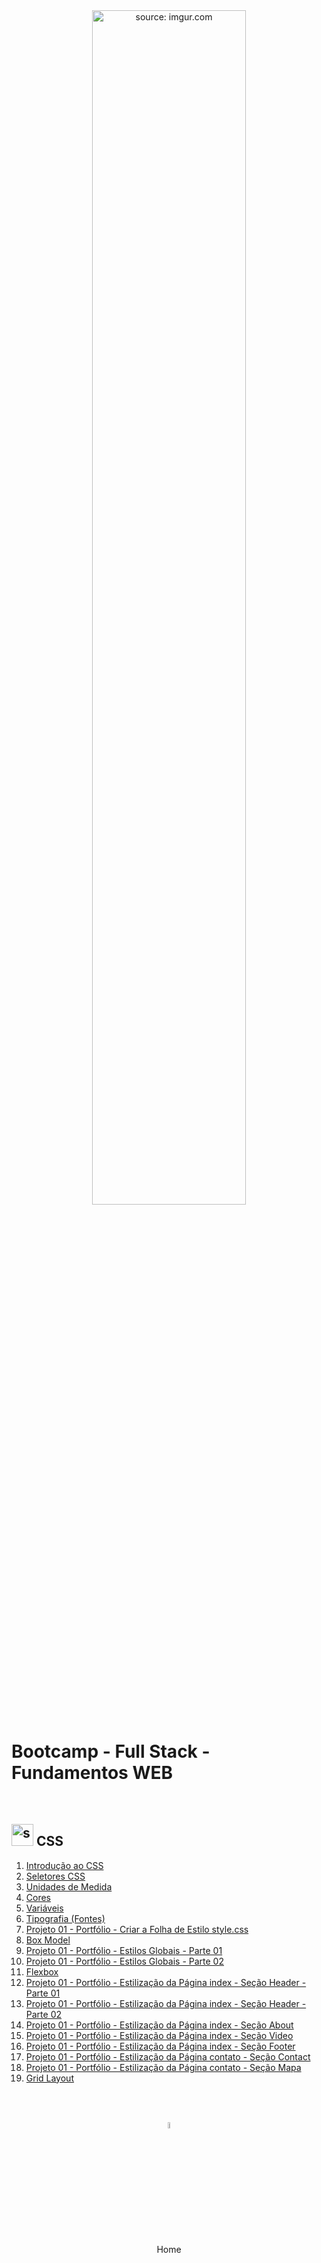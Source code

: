 <div align="center">
    <img src="https://i.imgur.com/Dxz805G.png" title="source: imgur.com" width="70%"/> 
</div>
<h1>Bootcamp - Full Stack - Fundamentos WEB</h1>

<br />

<h2><img src="https://i.imgur.com/7IdCTXz.png" title="source: imgur.com" width="35px"/> CSS</h2>




1. <a href="01.md">Introdução ao CSS</a>
2. <a href="02.md">Seletores CSS</a>
3. <a href="03.md">Unidades de Medida</a>
4. <a href="04.md">Cores</a>
5. <a href="05.md">Variáveis</a>
6. <a href="06.md">Tipografia (Fontes)</a>
7. <a href="07.md">Projeto 01 - Portfólio - Criar a Folha de Estilo style.css</a>
8. <a href="08.md">Box Model</a>
9. <a href="09.md">Projeto 01 - Portfólio - Estilos Globais - Parte 01</a>
10. <a href="10.md">Projeto 01 - Portfólio - Estilos Globais - Parte 02</a>
11. <a href="11.md">Flexbox</a>
12. <a href="12.md">Projeto 01 - Portfólio - Estilização da Página index - Seção Header - Parte 01</a>
13. <a href="13.md">Projeto 01 - Portfólio - Estilização da Página index - Seção Header - Parte 02</a>
14. <a href="14.md">Projeto 01 - Portfólio - Estilização da Página index - Seção About</a>
15. <a href="15.md">Projeto 01 - Portfólio - Estilização da Página index - Seção Video</a>
16. <a href="16.md">Projeto 01 - Portfólio - Estilização da Página index - Seção Footer</a>
17. <a href="17.md">Projeto 01 - Portfólio - Estilização da Página contato - Seção Contact</a>
18. <a href="18.md">Projeto 01 - Portfólio - Estilização da Página contato - Seção Mapa</a>
19. <a href="19.md">Grid Layout</a>

<br /><br />

<div align="center"><a href="../README.md"><img src="https://i.imgur.com/kfHCxif.png" title="source: imgur.com" width="5%"/></a></div>
<div align="center">Home</div>
